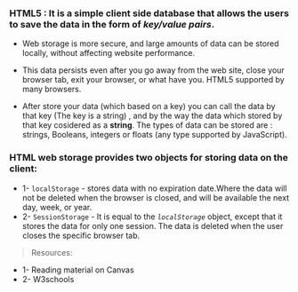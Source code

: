 ### HTML5 : It is a simple client side database that allows the users to save the data in the form of *key/value pairs*. 
* Web storage is more secure, and large amounts of data can be stored locally, without affecting website performance.

* This data persists even after you go away from the web site, close your browser tab, exit your browser, or what have you. HTML5 supported by many browsers. 

* After store your data (which based on a key) you can call the data by that key (The key is a string) , and by the way the data which stored by that key cosidered as a **string**. The types of data can be stored are : strings, Booleans, integers or floats (any type supported by JavaScript).

### HTML web storage provides two objects for storing data on the client:

* 1- `localStorage` - stores data with no expiration date.Where the data will not be deleted when the browser is closed, and will be available the next day, week, or year.
* 2- `SessionStorage` - It is equal to the *`localStorage`* object, except that it stores the data for only one session. The data is deleted when the user closes the specific browser tab.


>Resources:
* 1- Reading material on Canvas
* 2- W3schools

